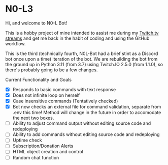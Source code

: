 # N0-L3

Hi, and welcome to N0-L Bot! 

This is a hobby project of mine intended to assist me during my [Twitch.tv streams](https://www.twitch.tv/NoelleDay) and get me back in the habit of coding and using the GitHub workflow.

This is the third (technically fourth, N0L-Bot had a brief stint as a Discord bot once upon a time) iteration of the bot.
We are rebuilding the bot from the ground up in Python 3.11 (from 3.7) using Twitch.IO 2.5.0 (from 1.1.0), so there's probably going to be a few changes.


Current Functionality and Goals
- [X] Responds to basic commands with text response
- [X] Does not infinite loop on herself
- [X] Case insensitive commands (Tentatively checked)
- [X] Bot now checks an external file for command validation, separate from .env this time! Method will change in the future in order to accomodate the next two boxes.
- [ ] Ability to adjust command output without editing source code and redeploying
- [ ] Ability to add commands without editing source code and redeploying
- [ ] Uptime check
- [ ] Subscription/Donation Alerts
- [ ] HTML object creation and control
- [ ] Random chat function

